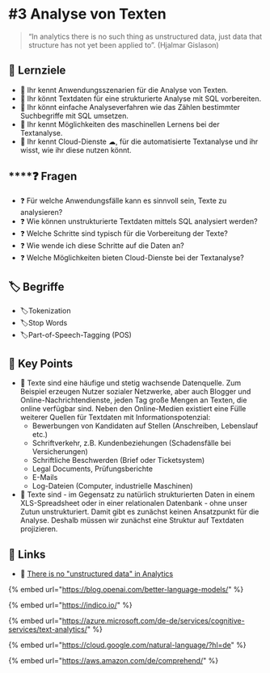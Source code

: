 # \#3 Analyse von Texten

> “In analytics there is no such thing as unstructured data, just data that structure has not yet been applied to”. \(Hjalmar Gislason\)

## 🎯 Lernziele

* 🎯 Ihr kennt Anwendungsszenarien für die Analyse von Texten.
* 🎯 Ihr könnt Textdaten für eine strukturierte Analyse mit SQL vorbereiten.
* 🎯 Ihr könnt einfache Analyseverfahren wie das Zählen bestimmter Suchbegriffe mit SQL umsetzen.
* 🎯 Ihr kennt Möglichkeiten des maschinellen Lernens bei der Textanalyse.
* 🎯 Ihr kennt Cloud-Dienste ☁, für die automatisierte Textanalyse und ihr wisst, wie ihr diese nutzen könnt.

## \*\*\*\*❓ **Fragen**

* ❓ Für welche Anwendungsfälle kann es sinnvoll sein, Texte zu analysieren?
* ❓ Wie können unstrukturierte Textdaten mittels SQL analysiert werden?
* ❓ Welche Schritte sind typisch für die Vorbereitung der Texte?
* ❓ Wie wende ich diese Schritte auf die Daten an?
* ❓ Welche Möglichkeiten bieten Cloud-Dienste bei der Textanalyse?

## 🏷 Begriffe

* 🏷Tokenization
* 🏷Stop Words
* 🏷Part-of-Speech-Tagging \(POS\)

## 🔑 Key Points

* 🔑 Texte sind eine häufige und stetig wachsende Datenquelle. Zum Beispiel erzeugen Nutzer sozialer Netzwerke, aber auch Blogger und Online-Nachrichtendienste, jeden Tag große Mengen an Texten, die online verfügbar sind. Neben den Online-Medien existiert eine Fülle weiterer Quellen für Textdaten mit Informationspotenzial: 
  * Bewerbungen von Kandidaten auf Stellen \(Anschreiben, Lebenslauf etc.\)
  * Schriftverkehr, z.B. Kundenbeziehungen \(Schadensfälle bei Versicherungen\)
  * Schriftliche Beschwerden \(Brief oder Ticketsystem\)
  * Legal Documents, Prüfungsberichte
  * E-Mails
  * Log-Dateien \(Computer, industrielle Maschinen\) 
* 🔑 Texte sind - im Gegensatz zu natürlich strukturierten Daten in einem XLS-Spreadsheet oder in einer relationalen Datenbank - ohne unser Zutun unstrukturiert. Damit gibt es zunächst keinen Ansatzpunkt für die Analyse. Deshalb müssen wir zunächst eine Struktur auf Textdaten projizieren.

## 🔗 Links

* 🔗 [There is no "unstructured data" in Analytics](https://medium.com/@hjalli/there-is-no-unstructured-data-in-analytics-8c5d06944b23)

{% embed url="https://blog.openai.com/better-language-models/" %}

{% embed url="https://indico.io/" %}

{% embed url="https://azure.microsoft.com/de-de/services/cognitive-services/text-analytics/" %}

{% embed url="https://cloud.google.com/natural-language/?hl=de" %}

{% embed url="https://aws.amazon.com/de/comprehend/" %}

